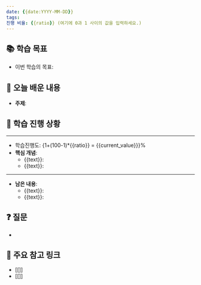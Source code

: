 ```yaml
---
date: {{date:YYYY-MM-DD}}
tags:
진행 비율: {{ratio}} (여기에 0과 1 사이의 값을 입력하세요.)
---
```

## 📚 학습 목표 
- 이번 학습의 목표: 
## 📝 오늘 배운 내용 

- **주제**: 

## 📝 학습 진행 상황
---
- 학습진행도: {1+(100-1)*{{ratio}} = {{current_value}}}%
- **핵심 개념**: 
	- {{text}}: 
	- {{text}}: 
---
- **남은 내용**: 
	- {{text}}:  
	- {{text}}: 
## ❓ 질문
- 
## 📌 주요 참고 링크
- [[]] 
- [[]]